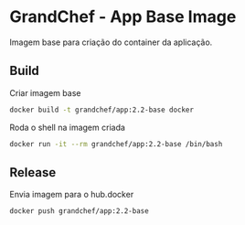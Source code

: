 # GrandChef - App Base Image
Imagem base para criação do container da aplicação.

## Build

Criar imagem base
```sh
docker build -t grandchef/app:2.2-base docker
```

Roda o shell na imagem criada
```sh
docker run -it --rm grandchef/app:2.2-base /bin/bash
```

## Release

Envia imagem para o hub.docker
```sh
docker push grandchef/app:2.2-base
```
